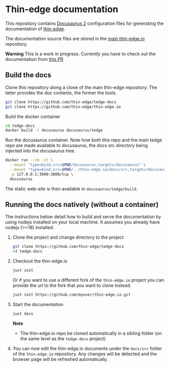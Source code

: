 # Thin-edge documentation

This repository contains [Docusaurus 2](https://docusaurus.io/) configuration files
for generating the documentation of [thin-edge](https://github.com/thin-edge/thin-edge.io).


The documentation source files are stored in the [main thin-edge.io](https://github.com/thin-edge/thin-edge.io/tree/main/docs/src) repository.

__Warning__ This is a work in progress.
Currently you have to check out the documentation from [this PR](https://github.com/thin-edge/thin-edge.io/pull/2003)

## Build the docs

Clone this repository along a clone of the main thin-edge repository.
The latter provides the doc contents, the former the tools.

```sh
git clone https://github.com/thin-edge/tedge-docs
git clone https://github.com/thin-edge/thin-edge.io
```

Build the docker container

```sh
cd tedge-docs
docker build -t docusaurus docusaurus/tedge
```

Run the docusaurus container.
Note how both this repo and the main tedge repo are made available to docusaurus,
the docs src directory being injected into the docusaurus tree.

```sh
docker run --rm -it \
  --mount "type=bind,src=$PWD/docusaurus,target=/docusaurus" \
  --mount "type=bind,src=$PWD/../thin-edge.io/docs/src,target=/docusaurus/tedge/docs" \
  -p 127.0.0.1:3000:3000/tcp \
  docusaurus
```

The static web-site is then available in `docusaurus/tedge/build`.

## Running the docs natively (without a container)

The instructions below detail how to build and serve the documentation by using nodejs installed on your local machine. It assumes you already have nodejs (>=18) installed.

1. Clone the project and change directory to the project

    ```sh
    git clone https://github.com/thin-edge/tedge-docs
    cd tedge-docs
    ```

2. Checkout the thin-edge.io

    ```sh
    just init
    ```

    Or if you want to use a different fork of the `thin-edge.io` project you can provide the url to the fork that you want to clone instead.

    ```sh
    just init https://github.com/myuser/thin-edge.io.git
    ```

3. Start the documentation

    ```sh
    just docs
    ```

    **Note**

    * The thin-edge.io repo be cloned automatically in a sibling folder (on the same level as the `tedge-docs` project)

4. You can now edit the thin-edge.io documents under the `docs/src` folder of the `thin-edge.io` repository. Any changes will be detected and the browser page will be refreshed automatically.
